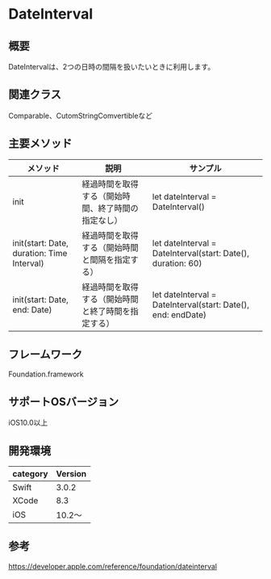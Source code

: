 # DateInterval

## 概要
DateIntervalは、2つの日時の間隔を扱いたいときに利用します。

## 関連クラス
Comparable、CutomStringComvertibleなど

## 主要メソッド

|メソッド|説明|サンプル|
|---|---|---|
| init | 経過時間を取得する（開始時間、終了時間の指定なし） | let dateInterval = DateInterval()| 
| init(start:​ Date, duration:​ Time​Interval)  |  経過時間を取得する（開始時間と間隔を指定する） |  let dateInterval = DateInterval(start: Date(), duration: 60) |
| init(start:​ Date, end:​ Date)  |  経過時間を取得する（開始時間と終了時間を指定する） |  let dateInterval = DateInterval(start: Date(), end: endDate) |

## フレームワーク
Foundation.framework

## サポートOSバージョン
iOS10.0以上

## 開発環境
|category | Version| 
|---|---|
| Swift | 3.0.2 |
| XCode | 8.3 |
| iOS | 10.2〜 |

## 参考
https://developer.apple.com/reference/foundation/dateinterval
